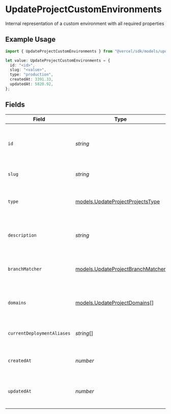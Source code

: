 # UpdateProjectCustomEnvironments

Internal representation of a custom environment with all required properties

## Example Usage

```typescript
import { UpdateProjectCustomEnvironments } from "@vercel/sdk/models/updateprojectop.js";

let value: UpdateProjectCustomEnvironments = {
  id: "<id>",
  slug: "<value>",
  type: "production",
  createdAt: 3391.33,
  updatedAt: 5820.92,
};
```

## Fields

| Field                                                                        | Type                                                                         | Required                                                                     | Description                                                                  |
| ---------------------------------------------------------------------------- | ---------------------------------------------------------------------------- | ---------------------------------------------------------------------------- | ---------------------------------------------------------------------------- |
| `id`                                                                         | *string*                                                                     | :heavy_check_mark:                                                           | Unique identifier for the custom environment (format: env_*)                 |
| `slug`                                                                       | *string*                                                                     | :heavy_check_mark:                                                           | URL-friendly name of the environment                                         |
| `type`                                                                       | [models.UpdateProjectProjectsType](../models/updateprojectprojectstype.md)   | :heavy_check_mark:                                                           | The type of environment (production, preview, or development)                |
| `description`                                                                | *string*                                                                     | :heavy_minus_sign:                                                           | Optional description of the environment's purpose                            |
| `branchMatcher`                                                              | [models.UpdateProjectBranchMatcher](../models/updateprojectbranchmatcher.md) | :heavy_minus_sign:                                                           | Configuration for matching git branches to this environment                  |
| `domains`                                                                    | [models.UpdateProjectDomains](../models/updateprojectdomains.md)[]           | :heavy_minus_sign:                                                           | List of domains associated with this environment                             |
| `currentDeploymentAliases`                                                   | *string*[]                                                                   | :heavy_minus_sign:                                                           | List of aliases for the current deployment                                   |
| `createdAt`                                                                  | *number*                                                                     | :heavy_check_mark:                                                           | Timestamp when the environment was created                                   |
| `updatedAt`                                                                  | *number*                                                                     | :heavy_check_mark:                                                           | Timestamp when the environment was last updated                              |